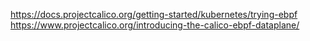 https://docs.projectcalico.org/getting-started/kubernetes/trying-ebpf
https://www.projectcalico.org/introducing-the-calico-ebpf-dataplane/